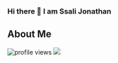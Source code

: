 ### Hi there 👋 I am Ssali Jonathan
## About Me
<p align="">
  <img src="https://gpvc.arturio.dev/jod35" alt="profile views">
  <img src="https://cr-skills-chart-widget.azurewebsites.net/api/api?username=jod35">
</p>


